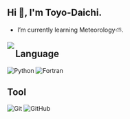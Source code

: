 <!--
**Toyo-Daichi/Toyo-Daichi** is a ✨ _special_ ✨ repository because its `README.md` (this file) appears on your GitHub profile.
-->

## Hi 👋, I'm Toyo-Daichi.
- I’m currently learning Meteorology⛅️.

<a href="https://github.com/anuraghazra/github-readme-stats">
  <img align="left" src="https://github-readme-stats.vercel.app/api?username=Toyo-Daichi&count_private=true&theme=default&show_icons=true&count_private=true" />
</a>

## Language

![Python](https://img.shields.io/badge/-Python-black?logo=Python)
![Fortran](https://img.shields.io/badge/-Fortran-black?logo=Fortran)

## Tool

![Git](https://img.shields.io/badge/-Git-black?logo=Git)
![GitHub](https://img.shields.io/badge/-GitHub-black?logo=GitHub)

<!--
<a href="https://github.com/anuraghazra/github-readme-stats">
  <img align="left" src="https://github-readme-stats.vercel.app/api/top-langs/?username=Toyo-Daichi&theme=default&show_icons=true&count_private=true" />
</a>
-->
